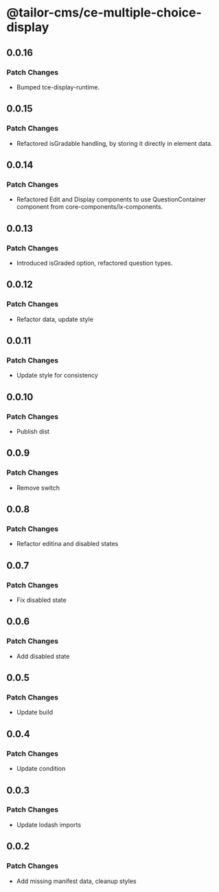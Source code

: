 # @tailor-cms/ce-multiple-choice-display

## 0.0.16

### Patch Changes

- Bumped tce-display-runtime.

## 0.0.15

### Patch Changes

- Refactored isGradable handling, by storing it directly in element data.

## 0.0.14

### Patch Changes

- Refactored Edit and Display components to use QuestionContainer component from core-components/lx-components.

## 0.0.13

### Patch Changes

- Introduced isGraded option, refactored question types.

## 0.0.12

### Patch Changes

- Refactor data, update style

## 0.0.11

### Patch Changes

- Update style for consistency

## 0.0.10

### Patch Changes

- Publish dist

## 0.0.9

### Patch Changes

- Remove switch

## 0.0.8

### Patch Changes

- Refactor editina and disabled states

## 0.0.7

### Patch Changes

- Fix disabled state

## 0.0.6

### Patch Changes

- Add disabled state

## 0.0.5

### Patch Changes

- Update build

## 0.0.4

### Patch Changes

- Update condition

## 0.0.3

### Patch Changes

- Update lodash imports

## 0.0.2

### Patch Changes

- Add missing manifest data, cleanup styles
